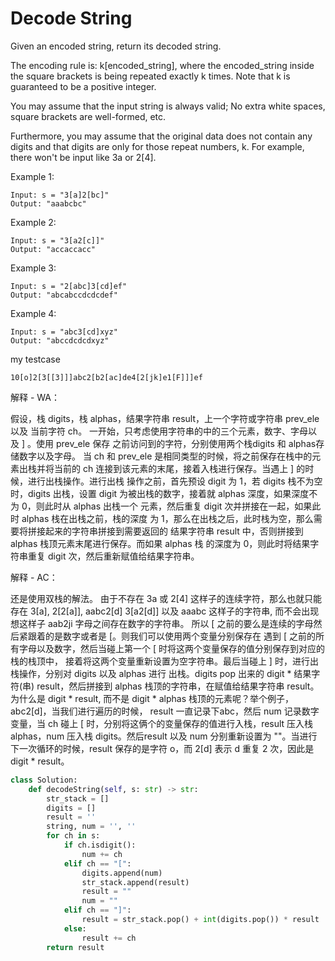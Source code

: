 # Decode String

Given an encoded string, return its decoded string.

The encoding rule is: k[encoded_string], where the encoded_string inside the square brackets is being repeated exactly k times. Note that k is guaranteed to be a positive integer.

You may assume that the input string is always valid; No extra white spaces, square brackets are well-formed, etc.

Furthermore, you may assume that the original data does not contain any digits and that digits are only for those repeat numbers, k. For example, there won't be input like 3a or 2[4].



Example 1:

    Input: s = "3[a]2[bc]"
    Output: "aaabcbc"

Example 2:

    Input: s = "3[a2[c]]"
    Output: "accaccacc"

Example 3:

    Input: s = "2[abc]3[cd]ef"
    Output: "abcabccdcdcdef"

Example 4:

    Input: s = "abc3[cd]xyz"
    Output: "abccdcdcdxyz"


my testcase

    10[o]2[3[[3]]]abc2[b2[ac]de4[2[jk]e1[F]]]ef

解释 - WA：

假设，栈 digits，栈 alphas，结果字符串 result，上一个字符或字符串 prev_ele以及
当前字符 ch。
一开始，只考虑使用字符串的中的三个元素，数字、字母以及 ] 。使用 prev_ele 保存
之前访问到的字符，分别使用两个栈digits 和 alphas存储数字以及字母。
当 ch 和 prev_ele 是相同类型的时候，将之前保存在栈中的元素出栈并将当前的 ch 
连接到该元素的末尾，接着入栈进行保存。当遇上 ] 的时候，进行出栈操作。进行出栈
操作之前，首先预设 digit 为 1，若 digits 栈不为空时，digits 出栈，设置 digit
为被出栈的数字，接着就 alphas 深度，如果深度不为 0，则此时从 alphas 出栈一个
元素，然后重复 digit 次并拼接在一起，如果此时 alphas 栈在出栈之前，栈的深度
为 1，那么在出栈之后，此时栈为空，那么需要将拼接起来的字符串拼接到需要返回的
结果字符串 result 中，否则拼接到 alphas 栈顶元素末尾进行保存。而如果 alphas 栈
的深度为 0，则此时将结果字符串重复 digit 次，然后重新赋值给结果字符串。

解释 - AC：

还是使用双栈的解法。
由于不存在 3a 或 2[4] 这样子的连续字符，那么也就只能存在 3[a], 2[2[a]], aabc2[d]
3[a2[d]] 以及 aaabc 这样子的字符串, 而不会出现想这样子 aab2ji 字母之间存在数字的字符串。
所以 [ 之前的要么是连续的字母然后紧跟着的是数字或者是 [。则我们可以使用两个变量分别保存在
遇到 [ 之前的所有字母以及数字，然后当碰上第一个 [ 时将这两个变量保存的值分别保存到对应的栈的栈顶中，
接着将这两个变量重新设置为空字符串。最后当碰上 ] 时，进行出栈操作，分别对 digits 以及 alphas 进行
出栈。digits pop 出来的 digit * 结果字符(串) result，然后拼接到 alphas 栈顶的字符串，在赋值给结果字符串 result。
为什么是 digit * result, 而不是 digit * alphas 栈顶的元素呢？举个例子，abc2[d]，当我们进行遍历的时候，
result 一直记录下abc，然后 num 记录数字变量，当 ch 碰上 [ 时，分别将这俩个的变量保存的值进行入栈，result
压入栈 alphas，num 压入栈 digits。然后result 以及 num 分别重新设置为 ""。当进行下一次循环的时候，result
保存的是字符 o，而 2[d] 表示 d 重复 2 次，因此是 digit * result。

```python
class Solution:
    def decodeString(self, s: str) -> str:
        str_stack = []
        digits = []
        result = ''
        string, num = '', ''
        for ch in s:
            if ch.isdigit():
                num += ch
            elif ch == "[":
                digits.append(num)
                str_stack.append(result)
                result = ""
                num = ""
            elif ch == "]":
                result = str_stack.pop() + int(digits.pop()) * result
            else:
                result += ch
        return result

```

